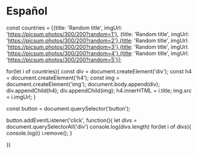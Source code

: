 # Español



const countries = [{title: 'Random title', imgUrl: 'https://picsum.photos/300/200?random=1'}, {title: 'Random title', imgUrl: 'https://picsum.photos/300/200?random=2'},{title: 'Random title', imgUrl: 'https://picsum.photos/300/200?random=3'},{title: 'Random title', imgUrl: 'https://picsum.photos/300/200?random=4'},{title: 'Random title', imgUrl: 'https://picsum.photos/300/200?random=5'}];

for(let i of countries){
    const div = document.createElement('div');
    const h4 = document.createElement('h4');
    const img = document.createElement('img');
    document.body.append(div);
    div.appendChild(h4);
    div.appendChild(img);
    h4.innerHTML = i.title;
    img.src = i.imgUrl;
}



const button = document.querySelector('button');


button.addEventListener('click', function(){
  let divs = document.querySelectorAll('div')
  console.log(divs.length)
  for(let i of divs){
    console.log(i)
    i.remove();
  }
 
  
})
